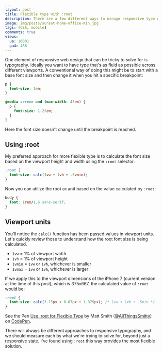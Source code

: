 ```yaml
---
layout: post
title: Flexible type with :root
description: There are a few different ways to manage responsive type on the web. My personal approach is to use the :root selector for maximum flexibility.
image: img/posts/sunset-home-office-min.jpg
tags: [CSS, mobile]
comments: true
views:
  ua: 16081
  ga4: 488
---
```


One element of responsive web design that can be tricky to solve for is typography. Ideally you want to have type that's as fluid as possible across different viewports. A conventional way of doing this might be to start with a base font size and then change it when you hit a specific breakpoint:

```css
p {
  font-size: 1em;
}

@media screen and (max-width: 45em) {
  p {
    font-size: 1.25em;
  }
}
```

Here the font size doesn't change until the breakpoint is reached.


## Using :root

My preferred approach for more flexible type is to calculate the font size based on the viewport height and width using the `:root` selector:

```css
:root {
  font-size: calc(1vw + 1vh + .5vmin);
}
```

Now you can utilize the root `em` unit based on the value calculated by `:root`:

```css
body {
  font: 1rem/1.6 sans-serif;
}
```

## Viewport units

You'll notice the `calc()` function has been passed values in viewport units. Let's quickly review those to understand how the root font size is being calculated.

* `1vw` = 1% of viewport width
* `1vh` = 1% of viewport height
* `1vmin` = `1vw` or `1vh`, whichever is smaller
* `1vmax` = `1vw` or `1vh`, whichever is larger

If we apply this to the viewport dimensions of the iPhone 7 (current version at the time of this post), which is 375x667, the calculated value of `:root` would be:

```css
:root {
  font-size: calc(3.75px + 6.67px + 1.875px); /* 1vw + 1vh + .5min */
}
```

<div class="embed">
  <p class="codepen" data-height="450" data-slug-hash="XKgOkR" data-default-tab="result" data-user="AllThingsSmitty" data-embed-version="2" class="codepen">See the Pen <a href="http://codepen.io/AllThingsSmitty/pen/XKgOkR/">Use :root for Flexible Type</a> by Matt Smith (<a href="http://codepen.io/AllThingsSmitty">@AllThingsSmitty</a>) on <a href="http://codepen.io">CodePen</a>.</p>
  <script async src="//assets.codepen.io/assets/embed/ei.js"></script>
</div>

There will always be different approaches to responsive typography, and we should measure each by what we're trying to solve for, beyond just a responsive state. I've found using `:root` this way provides the most flexible solution.
